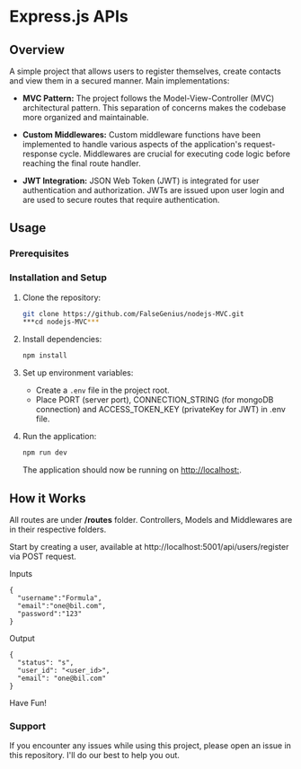 
# Express.js APIs

## Overview

A simple project that allows users to register themselves, create contacts and view them in a secured manner. Main implementations:

- **MVC Pattern:**
  The project follows the Model-View-Controller (MVC) architectural pattern. This separation of concerns makes the codebase more organized and maintainable.

- **Custom Middlewares:**
  Custom middleware functions have been implemented to handle various aspects of the application's request-response cycle. Middlewares are crucial for executing code logic before reaching the final route handler.

- **JWT Integration:**
  JSON Web Token (JWT) is integrated for user authentication and authorization. JWTs are issued upon user login and are used to secure routes that require authentication.


## Usage

### Prerequisites


### Installation and Setup


1. Clone the repository:

    ```bash
    git clone https://github.com/FalseGenius/nodejs-MVC.git
    ***cd nodejs-MVC***
    ```

2. Install dependencies:

    ```bash
    npm install
    ```

3. Set up environment variables:
   - Create a `.env` file in the project root.
   - Place PORT (server port), CONNECTION_STRING (for mongoDB connection) and ACCESS_TOKEN_KEY (privateKey for JWT) in .env file.

4. Run the application:

    ```bash
    npm run dev
    ```

    The application should now be running on [http://localhost:<PORT>](http://localhost:5000).



## How it Works

All routes are under **/routes** folder. Controllers, Models and Middlewares are in their respective folders.

Start by creating a user, available at http://localhost:5001/api/users/register via POST request.

Inputs
```
{
  "username":"Formula",
  "email":"one@bil.com",
  "password":"123"
}
```

Output
```
{
  "status": "s",
  "user_id": "<user_id>",
  "email": "one@bil.com"
}
```

Have Fun!

### Support

If you encounter any issues while using this project, please open an issue in this repository. I'll do our best to help you out.
